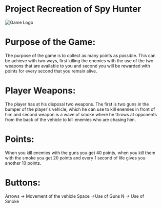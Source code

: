 # Project Recreation of Spy Hunter

![Game Logo](https://i.imgur.com/TShO9w1.png)

# Purpose of the Game:

The purpose of the game is to collect as many points as possible. This can be achieve with two ways, first killing the enemies with the use of the two weapons that are available to you and second you will be rewarded with points for every second that you remain alive.

# Player Weapons: 

The player has at his disposal two weapons. The first is two guns in the bumper of the player's vehicle, which he can use to kill enemies in front of him and second weapon is a wave of smoke where he throws at opponents from the back of the vehicle to kill enemies who are chasing him.

# Points:

When you kill enemies with the guns you get 40 points, when you kill them with the smoke you get 20 points and every 1 second of life gives you another 10 points.
 
# Buttons:

Arrows -> Movement of the vehicle
Space ->Use of Guns
N -> Use of Smoke
